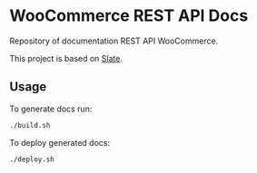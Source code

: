 # WooCommerce REST API Docs #

Repository of documentation REST API WooCommerce.

This project is based on [Slate](https://github.com/tripit/slate).

## Usage ##

To generate docs run:

```bash
./build.sh
```

To deploy generated docs:

```bash
./deploy.sh
```
